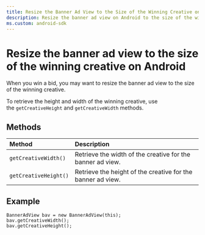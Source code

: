 ```yaml
---
title: Resize the Banner Ad View to the Size of the Winning Creative on Android
description: Resize the banner ad view on Android to the size of the winning creative after winning a bid using methods for height and width retrieval.
ms.custom: android-sdk
---
```


# Resize the banner ad view to the size of the winning creative on Android

When you win a bid, you may want to resize the banner ad view to the size of the winning creative.

To retrieve the height and width of the winning creative, use the `getCreativeHeight` and `getCreativeWidth` methods.

## Methods

| Method | Description |
|:---|:---|
| `getCreativeWidth()` | Retrieve the width of the creative for the banner ad view. |
| `getCreativeHeight()` | Retrieve the height of the creative for the banner ad view. |

## Example

```
BannerAdView bav = new BannerAdView(this);
bav.getCreativeWidth();
bav.getCreativeHeight();
```

